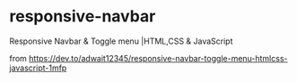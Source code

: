 # responsive-navbar
Responsive Navbar &amp; Toggle menu |HTML,CSS &amp; JavaScript

from https://dev.to/adwait12345/responsive-navbar-toggle-menu-htmlcss-javascript-1mfp
